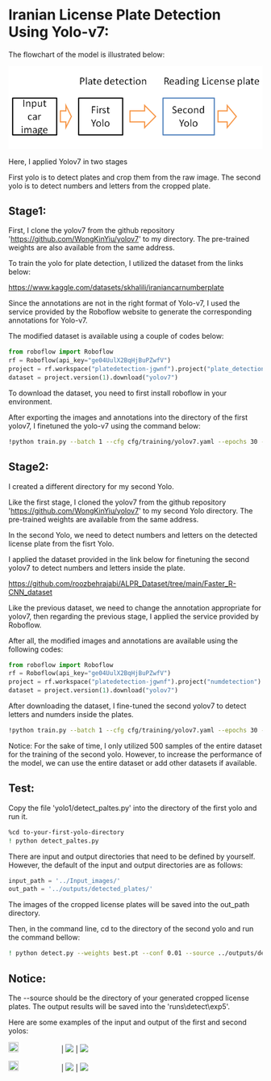 

# Iranian License Plate Detection Using Yolo-v7:



The flowchart of the model is illustrated below:

![My Image](flowchart.PNG)

Here, I applied Yolov7 in two stages

First yolo is to detect plates and crop them from the raw image.
The second yolo is to detect numbers and letters from the cropped plate.

## Stage1:

First, I clone the yolov7 from the github repository 'https://github.com/WongKinYiu/yolov7' to my directory. The pre-trained weights are also available from the same address. 

To train the yolo for plate detection, I utilized the dataset from the links below:

https://www.kaggle.com/datasets/skhalili/iraniancarnumberplate

Since the annotations are not in the right format of Yolo-v7, I used the service provided by the Roboflow website to generate the corresponding annotations for Yolo-v7.

The modified dataset is available using a couple of codes below:

```python
from roboflow import Roboflow  
rf = Roboflow(api_key="ge04UulX2BqHjBuPZwfV")   
project = rf.workspace("platedetection-jgwnf").project("plate_detection-6e2ul")   
dataset = project.version(1).download("yolov7") 
```

To download the dataset, you need to first install roboflow in your environment.

After exporting the images and annotations into the directory of the first yolov7, I finetuned the yolo-v7 using the command below:

```bash
!python train.py --batch 1 --cfg cfg/training/yolov7.yaml --epochs 30 --data you-data-path/data.yaml --weights 'yolov7.pt' --device 0 

```

## Stage2:

I created a different directory for my second Yolo.

Like the first stage, I cloned the yolov7 from the github repository 'https://github.com/WongKinYiu/yolov7' to my second  Yolo directory. The pre-trained weights are available from the same address. 

In the second Yolo, we need to detect numbers and letters on the detected license plate from the fisrt Yolo.

I applied the dataset provided in the link below for finetuning the second yolov7 to detect numbers and letters inside the plate.

https://github.com/roozbehrajabi/ALPR_Dataset/tree/main/Faster_R-CNN_dataset

Like the previous dataset, we need to change the annotation appropriate for yolov7, then regarding the previous stage, I applied the service provided by Roboflow.

After all, the modified images and annotations are available using the following codes:

```python
from roboflow import Roboflow 
rf = Roboflow(api_key="ge04UulX2BqHjBuPZwfV") 
project = rf.workspace("platedetection-jgwnf").project("numdetection")   
dataset = project.version(1).download("yolov7")  
```

After downloading the dataset, I fine-tuned the second yolov7 to detect letters and numders inside the plates.
```bash
!python train.py --batch 1 --cfg cfg/training/yolov7.yaml --epochs 30 --data ../numdetectiondata/data.yaml --weights 'yolov7.pt' --device 0 
```

Notice: For the sake of time, I only utilized 500 samples of the entire dataset for the training of the second yolo. However, to increase the performance of the model, we can use the entire dataset or add other datasets if available.

## Test:
Copy the file 'yolo1/detect_paltes.py' into the directory of the first yolo and run it.  

```bash
%cd to-your-first-yolo-directory
! python detect_paltes.py
```

There are input and output directories that need to be defined by yourself. However, the default of the input and output directories are as follows:

```python
input_path = '../Input_images/'
out_path = '../outputs/detected_plates/'
```
The images of the cropped license plates will be saved into the out_path directory.

Then, in the command line, cd to the directory of the second yolo and run the command bellow:

```bash
! python detect.py --weights best.pt --conf 0.01 --source ../outputs/detected_plates
```
## Notice: 
The --source should be the directory of your generated cropped license plates. The output results will be saved into the 'runs\detect\exp5\'.


Here are some examples of the input and output of the first and second yolos:



<img src="https://github.com/MoAKgit/Iranian-License-Plate-Detection/blob/master/imges/car1.jpg" width=20% height=20%> | <img src="https://github.com/MoAKgit/Iranian-License-Plate-Detection/blob/master/imges/car1_plate.jpg"> | <img src="https://github.com/MoAKgit/Iranian-License-Plate-Detection/blob/master/imges/plate_1.jpg"> 


<img src="https://github.com/MoAKgit/Iranian-License-Plate-Detection/blob/master/imges/car2.jpg" width=20% height=20%> | <img src="https://github.com/MoAKgit/Iranian-License-Plate-Detection/blob/master/imges/cra2_plate.jpg"> | <img src="https://github.com/MoAKgit/Iranian-License-Plate-Detection/blob/master/imges/plate_4.jpg"> 


